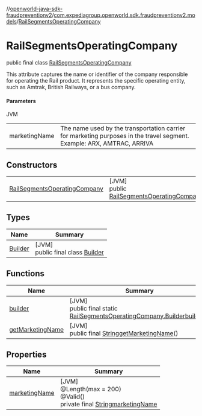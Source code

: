 //[openworld-java-sdk-fraudpreventionv2](../../../index.md)/[com.expediagroup.openworld.sdk.fraudpreventionv2.models](../index.md)/[RailSegmentsOperatingCompany](index.md)

# RailSegmentsOperatingCompany

public final class [RailSegmentsOperatingCompany](index.md)

This attribute captures the name or identifier of the company responsible for operating the Rail product. It represents the specific operating entity, such as Amtrak, British Railways, or a bus company.

#### Parameters

JVM

| | |
|---|---|
| marketingName | The name used by the transportation carrier for marketing purposes in the travel segment. Example: ARX, AMTRAC, ARRIVA |

## Constructors

| | |
|---|---|
| [RailSegmentsOperatingCompany](-rail-segments-operating-company.md) | [JVM]<br>public [RailSegmentsOperatingCompany](index.md)[RailSegmentsOperatingCompany](-rail-segments-operating-company.md)([String](https://docs.oracle.com/javase/8/docs/api/java/lang/String.html)marketingName) |

## Types

| Name | Summary |
|---|---|
| [Builder](-builder/index.md) | [JVM]<br>public final class [Builder](-builder/index.md) |

## Functions

| Name | Summary |
|---|---|
| [builder](builder.md) | [JVM]<br>public final static [RailSegmentsOperatingCompany.Builder](-builder/index.md)[builder](builder.md)() |
| [getMarketingName](get-marketing-name.md) | [JVM]<br>public final [String](https://docs.oracle.com/javase/8/docs/api/java/lang/String.html)[getMarketingName](get-marketing-name.md)() |

## Properties

| Name | Summary |
|---|---|
| [marketingName](index.md#683376118%2FProperties%2F-1883119931) | [JVM]<br>@Length(max = 200)<br>@Valid()<br>private final [String](https://docs.oracle.com/javase/8/docs/api/java/lang/String.html)[marketingName](index.md#683376118%2FProperties%2F-1883119931) |
